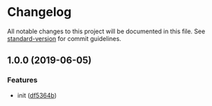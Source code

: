 # Changelog

All notable changes to this project will be documented in this file. See [standard-version](https://github.com/conventional-changelog/standard-version) for commit guidelines.

## 1.0.0 (2019-06-05)


### Features

* init ([df5364b](https://gitlab.xwfintech.com/youngluo/zookeeper/commit/df5364b))

